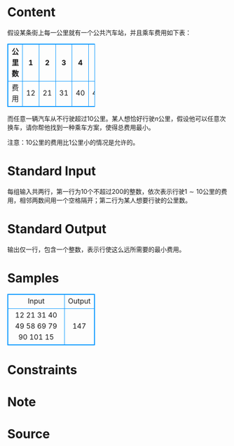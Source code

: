 
# Content

假设某条街上每一公里就有一个公共汽车站，并且乘车费用如下表：

<table class="table">
<thead>
<tr><th>公里数</th><th>1</th><th>2</th><th>3</th><th>4</th><th>5</th><th>6</th><th>7</th><th>8</th><th>9</th><th>10</th></tr>
</thead>
<tbody>
<tr><td>费用</td><td>12</td><td>21</td><td>31</td><td>40</td><td>49</td><td>58</td><td>69</td><td>79</td><td>90</td><td>101</td></tr>
</tbody>
</table>

而任意一辆汽车从不行驶超过$10$公里。某人想恰好行驶$n$公里，假设他可以任意次换车，请你帮他找到一种乘车方案，使得总费用最小。

注意：$10$公里的费用比$1$公里小的情况是允许的。

# Standard Input

每组输入共两行，第一行为$10$个不超过$200$的整数，依次表示行驶$1\sim 10$公里的费用，相邻两数间用一个空格隔开；第二行为某人想要行驶的公里数。

# Standard Output

输出仅一行，包含一个整数，表示行使这么远所需要的最小费用。

# Samples

<style>
        table,table tr th, table tr td { border:1px solid #0094ff; }
        table { width: 200px; min-height: 25px; line-height: 25px; text-align: center; border-collapse: collapse;}   
    </style>
<table>
	<tr>
		<td>Input</td>
		<td>Output</td>
	</tr>
<tr><td>12 21 31 40 49 58 69 79 90 101
15</td><td>147</td></tr></table>


# Constraints



# Note



# Source



